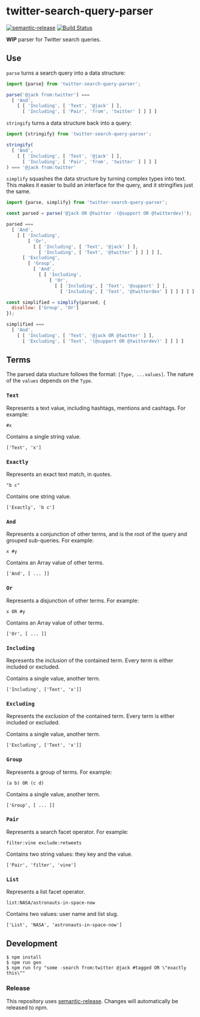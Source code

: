 # twitter-search-query-parser

[![semantic-release](https://img.shields.io/badge/%20%20%F0%9F%93%A6%F0%9F%9A%80-semantic--release-e10079.svg?style=flat-square)](https://github.com/semantic-release/semantic-release) [![Build Status](https://travis-ci.org/tweetdeck/twitter-search-query-parser.svg?branch=master)](https://travis-ci.org/tweetdeck/twitter-search-query-parser)

**WIP** parser for Twitter search queries.

## Use

`parse` turns a search query into a data structure:

```js
import {parse} from 'twitter-search-query-parser';

parse('@jack from:twitter') ===
  [ 'And',
    [ [ 'Including', [ 'Text', '@jack' ] ],
      [ 'Including', [ 'Pair', 'from', 'twitter' ] ] ] ]
```

`stringify` turns a data structure back into a query:

```js
import {stringify} from 'twitter-search-query-parser';

stringify(
  [ 'And',
    [ [ 'Including', [ 'Text', '@jack' ] ],
      [ 'Including', [ 'Pair', 'from', 'twitter' ] ] ] ]
) === '@jack from:twitter'
```

`simplify` squashes the data structure by turning complex types into text. This makes it easier to build an interface for the query, and it stringifies just the same.

```js
import {parse, simplify} from 'twitter-search-query-parser';

const parsed = parse('@jack OR @twitter -(@support OR @twitterdev)');

parsed ===
  [ 'And',
    [ [ 'Including',
        [ 'Or',
          [ [ 'Including', [ 'Text', '@jack' ] ],
            [ 'Including', [ 'Text', '@twitter' ] ] ] ] ],
      [ 'Excluding',
        [ 'Group',
          [ 'And',
            [ [ 'Including',
                [ 'Or',
                  [ [ 'Including', [ 'Text', '@support' ] ],
                    [ 'Including', [ 'Text', '@twitterdev' ] ] ] ] ] ] ] ] ] ] ]

const simplified = simplify(parsed, {
  disallow: ['Group', 'Or']
});

simplified ===
  [ 'And',
    [ [ 'Including', [ 'Text', '@jack OR @twitter' ] ],
      [ 'Excluding', [ 'Text', '(@support OR @twitterdev)' ] ] ] ]
```

## Terms

The parsed data stucture follows the format: `[Type, ...values]`. The nature of the `values` depends on the `Type`.

### `Text`

Represents a text value, including hashtags, mentions and cashtags. For example:

```
#x
```

Contains a single string value.

```
['Text', 'x']
```

### `Exactly`

Represents an exact text match, in quotes.

```
"b c"
```

Contains one string value.

```
['Exactly', 'b c']
```

### `And`

Represents a conjunction of other terms, and is the root of the query and grouped sub-queries. For example:

```
x #y
```

Contains an Array value of other terms.

```
['And', [ ... ]]
```

### `Or`

Represents a disjunction of other terms. For example:

```
x OR #y
```

Contains an Array value of other terms.

```
['Or', [ ... ]]
```

### `Including`

Represents the *inclusion* of the contained term. Every term is either included or excluded.

Contains a single value, another term.

```
['Including', ['Text', 'x']]
```

### `Excluding`

Represents the *exclusion* of the contained term. Every term is either included or excluded.

Contains a single value, another term.

```
['Excluding', ['Text', 'x']]
```

### `Group`

Represents a group of terms. For example:

```
(a b) OR (c d)
```

Contains a single value, another term.

```
['Group', [ ... ]]
```

### `Pair`

Represents a search facet operator. For example:

```
filter:vine exclude:retweets
```

Contains two string values: they key and the value.

```
['Pair', 'filter', 'vine']
```

### `List`

Represents a list facet operator.

```
list:NASA/astronauts-in-space-now
```

Contains two values: user name and list slug.

```
['List', 'NASA', 'astronauts-in-space-now']
```

## Development

```
$ npm install
$ npm run gen
$ npm run try "some -search from:twitter @jack #tagged OR \"exactly this\""
```

### Release

This repository uses [semantic-release](https://github.com/semantic-release/semantic-release). Changes will automatically be released to npm.
